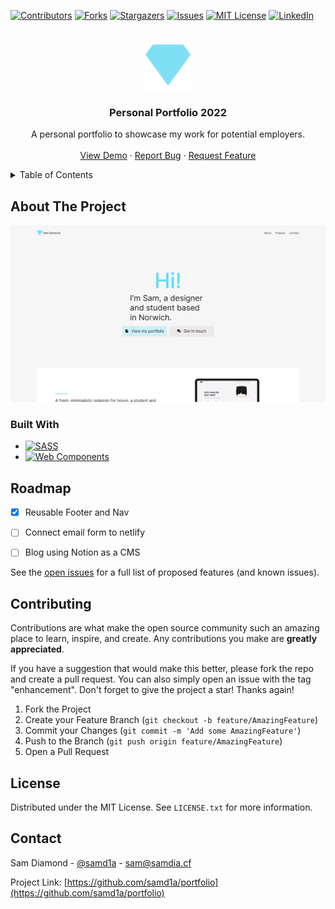<!--
*** Thanks for checking out the Best-README-Template. If you have a suggestion
*** that would make this better, please fork the repo and create a pull request
*** or simply open an issue with the tag "enhancement".
*** Don't forget to give the project a star!
*** Thanks again! Now go create something AMAZING! :D
-->



<!-- PROJECT SHIELDS -->
<!--
*** I'm using markdown "reference style" links for readability.
*** Reference links are enclosed in brackets [ ] instead of parentheses ( ).
*** See the bottom of this document for the declaration of the reference variables
*** for contributors-url, forks-url, etc. This is an optional, concise syntax you may use.
*** https://www.markdownguide.org/basic-syntax/#reference-style-links
-->
[![Contributors][contributors-shield]][contributors-url] [![Forks][forks-shield]][forks-url] [![Stargazers][stars-shield]][stars-url] [![Issues][issues-shield]][issues-url] [![MIT License][license-shield]][license-url] [![LinkedIn][linkedin-shield]][linkedin-url]



<!-- PROJECT LOGO -->
<br />
<div align="center">
  <a href="https://github.com/samd1a/portfolio">
    <img src="assets/img/android-chrome-512x512.png" alt="Logo" width="80" height="80">
  </a>

<h3 align="center">Personal Portfolio 2022</h3>

  <p align="center">
    A personal portfolio to showcase my work for potential employers.
    <br/>
    <br />
    <a href="https://github.com/samd1a/portfolio">View Demo</a>
    ·
    <a href="https://github.com/samd1a/portfolio/issues">Report Bug</a>
    ·
    <a href="https://github.com/samd1a/portfolio/issues">Request Feature</a>
  </p>
</div>



<!-- TABLE OF CONTENTS -->
<details>
  <summary>Table of Contents</summary>
  <ol>
    <li>
      <a href="#about-the-project">About The Project</a>
      <ul>
        <li><a href="#built-with">Built With</a></li>
      </ul>
    </li>
    <li><a href="#roadmap">Roadmap</a></li>
    <li><a href="#contributing">Contributing</a></li>
    <li><a href="#license">License</a></li>
    <li><a href="#contact">Contact</a></li>
  </ol>
</details>



<!-- ABOUT THE PROJECT -->
## About The Project

[![Sam Diamond Portfolio][product-screenshot]](https://samdia.cf)




### Built With

* [![SASS][SASS.com]][SASS-URL]
* [![Web Components][web-components]][Web-components-URL]





<!-- ROADMAP -->
## Roadmap

- [x] Reusable Footer and Nav
- [ ] Connect email form to netlify
- [ ] Blog using Notion as a CMS



See the [open issues](https://github.com/samd1a/portfolio/issues) for a full list of proposed features (and known issues).





<!-- CONTRIBUTING -->
## Contributing

Contributions are what make the open source community such an amazing place to learn, inspire, and create. Any contributions you make are **greatly appreciated**.

If you have a suggestion that would make this better, please fork the repo and create a pull request. You can also simply open an issue with the tag "enhancement".
Don't forget to give the project a star! Thanks again!

1. Fork the Project
2. Create your Feature Branch (`git checkout -b feature/AmazingFeature`)
3. Commit your Changes (`git commit -m 'Add some AmazingFeature'`)
4. Push to the Branch (`git push origin feature/AmazingFeature`)
5. Open a Pull Request





<!-- LICENSE -->
## License

Distributed under the MIT License. See `LICENSE.txt` for more information.





<!-- CONTACT -->
## Contact

Sam Diamond - [@samd1a](https://twitter.com/samd1a) - sam@samdia.cf

Project Link: [https://github.com/samd1a/portfolio](https://github.com/samd1a/portfolio)


<!-- MARKDOWN LINKS & IMAGES -->
<!-- https://www.markdownguide.org/basic-syntax/#reference-style-links -->
[contributors-shield]: https://img.shields.io/github/contributors/samd1a/portfolio.svg?style=for-the-badge
[contributors-url]: https://github.com/samd1a/portfolio/graphs/contributors
[forks-shield]: https://img.shields.io/github/forks/samd1a/portfolio.svg?style=for-the-badge
[forks-url]: https://github.com/samd1a/portfolio/network/members
[stars-shield]: https://img.shields.io/github/stars/samd1a/portfolio.svg?style=for-the-badge
[stars-url]: https://github.com/samd1a/portfolio/stargazers
[issues-shield]: https://img.shields.io/github/issues/samd1a/portfolio.svg?style=for-the-badge
[issues-url]: https://github.com/samd1a/portfolio/issues
[license-shield]: https://img.shields.io/github/license/samd1a/portfolio.svg?style=for-the-badge
[license-url]: https://github.com/samd1a/portfolio/blob/master/LICENSE.txt
[linkedin-shield]: https://img.shields.io/badge/-LinkedIn-black.svg?style=for-the-badge&logo=linkedin&colorB=555
[linkedin-url]: https://linkedin.com/in/samd1a
[product-screenshot]: assets/img/thumbnail/index.webp
[Next.js]: https://img.shields.io/badge/next.js-000000?style=for-the-badge&logo=nextdotjs&logoColor=white
[Next-url]: https://nextjs.org/
[React.js]: https://img.shields.io/badge/React-20232A?style=for-the-badge&logo=react&logoColor=61DAFB
[React-url]: https://reactjs.org/
[Vue.js]: https://img.shields.io/badge/Vue.js-35495E?style=for-the-badge&logo=vuedotjs&logoColor=4FC08D
[Vue-url]: https://vuejs.org/
[Angular.io]: https://img.shields.io/badge/Angular-DD0031?style=for-the-badge&logo=angular&logoColor=white
[Angular-url]: https://angular.io/
[Svelte.dev]: https://img.shields.io/badge/Svelte-4A4A55?style=for-the-badge&logo=svelte&logoColor=FF3E00
[Svelte-url]: https://svelte.dev/
[Laravel.com]: https://img.shields.io/badge/Laravel-FF2D20?style=for-the-badge&logo=laravel&logoColor=white
[Laravel-url]: https://laravel.com
[Bootstrap.com]: https://img.shields.io/badge/Bootstrap-563D7C?style=for-the-badge&logo=bootstrap&logoColor=white
[Bootstrap-url]: https://getbootstrap.com
[JQuery.com]: https://img.shields.io/badge/jQuery-0769AD?style=for-the-badge&logo=jquery&logoColor=white
[JQuery-url]: https://jquery.com 
[SASS.com]: https://img.shields.io/badge/-SASS-f1f1f1?style=for-the-badge&logo=sass
[SASS-url]: https://sass-lang.com
[Web-Components]: https://img.shields.io/badge/-Web%20Components-f1f1f1?logo=webcomponentsdotorg&style=for-the-badge
[Web-Components-URL]: https://webcomponents.org